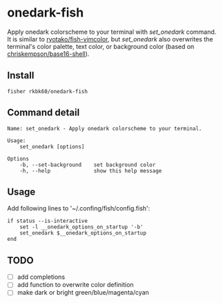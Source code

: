 # onedark-fish
Apply onedark colorscheme to your terminal with *set_onedark* command.  
It is similar to [ryotako/fish-vimcolor](https://github.com/ryotako/fish-vimcolor), but *set_onedark* also overwrites the terminal's color palette, text color, or background color (based on [chriskempson/base16-shell](https://github.com/chriskempson/base16-shell)).

## Install
```
fisher rkbk60/onedark-fish
```

## Command detail
```
Name: set_onedark - Apply onedark colorscheme to your terminal.

Usage:
    set_onedark [options]

Options
    -b, --set-background    set background color
    -h, --help              show this help message
```

## Usage
Add following lines to '~/.confing/fish/config.fish':
```
if status --is-interactive
    set -l __onedark_options_on_startup '-b'
    set_onedark $__onedark_options_on_startup
end
```

## TODO
- [ ] add completions
- [ ] add function to overwrite color definition
- [ ] make dark or bright green/blue/magenta/cyan
